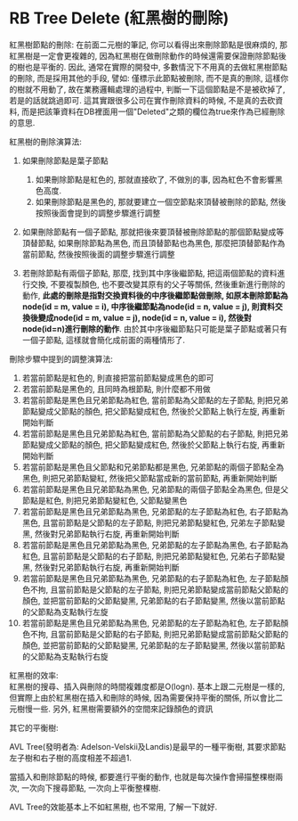 # RB Tree Delete \(紅黑樹的刪除\)

紅黑樹節點的刪除: 在前面二元樹的筆記, 你可以看得出來刪除節點是很麻煩的, 那紅黑樹是一定會更複雜的, 因為紅黑樹在做刪除動作的時候還需要保證刪除節點後的樹也是平衡的. 因此, 通常在實際的開發中, 多數情況下不用真的去做紅黑樹節點的刪除, 而是採用其他的手段, 譬如: 僅標示此節點被刪除, 而不是真的刪除, 這樣你的樹就不用動了, 故在業務邏輯處理的過程中, 判斷一下這個節點是不是被砍掉了, 若是的話就跳過即可. 這其實跟很多公司在實作刪除資料的時候, 不是真的去砍資料, 而是把該筆資料在DB裡面用一個"Deleted"之類的欄位為true來作為已經刪除的意思.

紅黑樹的刪除演算法:

1. 如果刪除節點是葉子節點  
   1. 如果刪除節點是紅色的, 那就直接砍了, 不做別的事, 因為紅色不會影響黑色高度.  
   2. 如果刪除節點是黑色的, 那就要建立一個空節點來頂替被刪除的節點, 然後按照後面會提到的調整步驟進行調整

2. 如果刪除節點有一個子節點, 那就把後來要頂替被刪除節點的那個節點變成等頂替節點, 如果刪除節點為黑色, 而且頂替節點也為黑色, 那麼把頂替節點作為當前節點, 然後按照後面的調整步驟進行調整

3. 若刪除節點有兩個子節點, 那麼, 找到其中序後繼節點, 把這兩個節點的資料進行交換, 不要複製顏色, 也不要改變其原有的父子等關係, 然後重新進行刪除的動作, **此處的刪除是指對交換資料後的中序後繼節點做刪除, 如原本刪除節點為node\(id = m, value = i\), 中序後繼節點為node\(id = n, value = j\), 則資料交換後變成node\(id = m, value = j\), node\(id = n, value = i\), 然後對node\(id=n\)進行刪除的動作**. 由於其中序後繼節點只可能是葉子節點或著只有一個子節點, 這樣就會簡化成前面的兩種情形了.

刪除步驟中提到的調整演算法:

1. 若當前節點是紅色的, 則直接把當前節點變成黑色的即可
2. 若當前節點是黑色的, 且同時為根節點, 則什麼都不用做
3. 若當前節點是黑色且兄弟節點為紅色, 當前節點為父節點的左子節點, 則把兄弟節點變成父節點的顏色, 把父節點變成紅色, 然後於父節點上執行左旋, 再重新開始判斷
4. 若當前節點是黑色且兄弟節點為紅色, 當前節點為父節點的右子節點, 則把兄弟節點變成父節點的顏色, 把父節點變成紅色, 然後於父節點上執行右旋, 再重新開始判斷
5. 若當前節點是黑色且父節點和兄弟節點都是黑色, 兄弟節點的兩個子節點全為黑色, 則把兄弟節點變紅, 然後把父節點當成新的當前節點, 再重新開始判斷
6. 若當前節點是黑色且兄弟節點為黑色, 兄弟節點的兩個子節點全為黑色, 但是父節點是紅色, 則把兄弟節點變紅色, 父節點變黑色
7. 若當前節點是黑色且兄弟節點為黑色, 兄弟節點的左子節點為紅色, 右子節點為黑色, 且當前節點是父節點的左子節點, 則把兄弟節點變紅色, 兄弟左子節點變黑, 然後對兄弟節點執行右旋, 再重新開始判斷
8. 若當前節點是黑色且兄弟節點為黑色, 兄弟節點的左子節點為黑色, 右子節點為紅色, 且當前節點是父節點的右子節點, 則把兄弟節點變紅色, 兄弟右子節點變黑, 然後對兄弟節點執行右旋, 再重新開始判斷
9. 若當前節點是黑色且兄弟節點為黑色, 兄弟節點的右子節點為紅色, 左子節點顏色不拘, 且當前節點是父節點的左子節點, 則把兄弟節點變成當前節點父節點的顏色, 並把當前節點的父節點變黑, 兄弟節點的右子節點變黑, 然後以當前節點的父節點為支點執行左旋
10. 若當前節點是黑色且兄弟節點為黑色, 兄弟節點的左子節點為紅色, 左子節點顏色不拘, 且當前節點是父節點的右子節點, 則把兄弟節點變成當前節點父節點的顏色, 並把當前節點的父節點變黑, 兄弟節點的左子節點變黑, 然後以當前節點的父節點為支點執行右旋

紅黑樹的效率:  
紅黑樹的搜尋、插入與刪除的時間複雜度都是O\(logn\). 基本上跟二元樹是一樣的, 但實際上由於紅黑樹在插入和刪除的時候, 因為需要保持平衡的關係, 所以會比二元樹慢一些. 另外, 紅黑樹需要額外的空間來記錄顏色的資訊

其它的平衡樹:

AVL Tree\(發明者為: Adelson-Velskii及Landis\)是最早的一種平衡樹, 其要求節點左子樹和右子樹的高度相差不超過1.

當插入和刪除節點的時候, 都要進行平衡的動作, 也就是每次操作會掃描整棵樹兩次, 一次向下搜尋節點, 一次向上平衡整棵樹.

AVL Tree的效能基本上不如紅黑樹, 也不常用, 了解一下就好.





